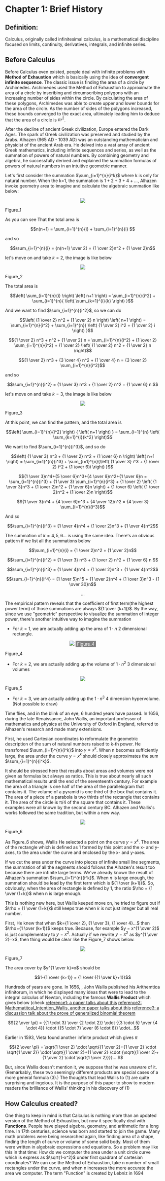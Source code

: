 # Chapter 1: Brief History

Definition:
-----------

Calculus, originally called infinitesimal calculus, is a mathematical discipline focused on limits, continuity, derivatives, integrals, and infinite series. 

Before Calculus
---------------

Before Calculus even existed, people deal with infinite problems with **Method of Exhaustion** which is basically using the idea of **convergent infinite sequence**. The classic issue is finding the area of a circle by Archimedes. Archimedes used the Method of Exhaustion to approximate the area of a circle by inscribing and circumscribing polygons with an increasing number of sides within the circle. By calculating the area of these polygons, Archimedes was able to create upper and lower bounds for the area of the circle. As the number of sides of the polygons increased, these bounds converged to the exact area, ultimately leading him to deduce that the area of a circle is $\pi r^{2}$.

After the decline of ancient Greek civilization, Europe entered the Dark Ages. The spark of Greek civilization was preserved and studied by the Arabs. Alhazen (965 AD - 1039 AD) was an outstanding mathematician and physicist of the ancient Arab era. He delved into a vast array of ancient Greek mathematics, including infinite sequences and series, as well as the summation of powers of natural numbers. By combining geometry and algebra, he successfully derived and explained the summation formulas of powers of natural numbers in an intuitive geometric manner. 

Let's first consider the summation $\sum_{i=1}^{n}{i^k}$ where k is only for natural number. When the k=1, the summation is $1+2+3+4+...$, Alhazen invoke geometry area to imagine and calculate the algebraic summation like below: 

<p align="center">
  <img src="./images/calculusNotes_figure_1.svg"/>
</p>

Figure_1

As you can see That the total area is

```math
n(n+1) = \sum_{i=1}^{n}{i} + \sum_{i=1}^{n}{i} 
```

and so 

```math
\sum_{i=1}^{n}{i} = {n(n+1) \over 2} = {1 \over 2}n^2 + {1 \over 2}n
```

let's move on and take $k=2$, the image is like below

<p align="center">
  <img src="./images/calculusNotes_figure_2.svg"/>
</p>

Figure_2


The total area is

```math
\left( \sum_{i=1}^{n}{i} \right) \left( n+1 \right) = \sum_{i=1}^{n}{i^2} + \sum_{i=1}^{n}{ \left( \sum_{k=1}^{i}{k} \right) }
```

And we want to find $\sum_{i=1}^{n}{i^2}$, so we can do

```math
\left( {1 \over 2} n^2 + {1 \over 2} n \right) \left( n+1 \right) = \sum_{i=1}^{n}{i^2} + \sum_{i=1}^{n}{ \left( {1 \over 2} i^2 + {1 \over 2} i \right) }
```
```math
{1 \over 2} n^3 + n^2 + {1 \over 2} n = \sum_{i=1}^{n}{i^2} + {1 \over 2} \sum_{i=1}^{n}{i^2} + {1 \over 2} \left( {1 \over 2} n^2 + {1 \over 2} n \right)
```
```math
{1 \over 2} n^3 + {3 \over 4} n^2 + {1 \over 4} n = {3 \over 2} \sum_{i=1}^{n}{i^2}
```

and so

```math
\sum_{i=1}^{n}{i^2} = {1 \over 3} n^3 + {1 \over 2} n^2 + {1 \over 6} n

```

let's move on and take $k=3$, the image is like below

<p align="center">
  <img src="./images/calculusNotes_figure_3.svg"/>
</p>

Figure_3


At this point, we can find the pattern, and the total area is

```math
\left( \sum_{i=1}^{n}{i^2} \right) { \left( n+1 \right) } = \sum_{i=1}^{n} \left( \sum_{k=1}^{i}{k^2} \right)
```

We want to find $\sum_{i=1}^{n}{i^3}$, and so do

```math
\left( {1 \over 3} n^3 + {1 \over 2} n^2 + {1 \over 6} n \right) \left( n+1 \right) = \sum_{i=1}^{n}{i^3} + \sum_{i=1}^{n}{\left( {1 \over 3} i^3 + {1 \over 2} i^2 + {1 \over 6}i \right) }
```
```math
{1 \over 3}n^4+{5 \over 6}n^3+{4 \over 6}n^2+{1 \over 6}n = \sum_{i=1}^{n}{i^3} + {1 \over 3} \sum_{i=1}^{n}{i^3} + {1 \over 2} \left( {1 \over 3}n^3 + {1 \over 2}n^2 + {1 \over 6}n \right) + {1 \over 6} \left( {1 \over 2}n^2 + {1 \over 2}n \right)
```
```math
{1 \over 3}n^4 + {4 \over 6}n^3 + {4 \over 12}n^2 = {4 \over 3} \sum_{i=1}^{n}{i^3}
```

And so

```math
\sum_{i=1}^{n}{i^3} = {1 \over 4}n^4 + {1 \over 2}n^3 + {1 \over 4}n^2
```

The summation of $k=4, 5, 6...$ is using the same idea. There's an obvious pattern if we list all the summations below

```math
\sum_{i=1}^{n}{i} = {1 \over 2}n^2 + {1 \over 2}n
```
```math
\sum_{i=1}^{n}{i^2} = {1 \over 3} n^3 + {1 \over 2} n^2 + {1 \over 6} n

```
```math
\sum_{i=1}^{n}{i^3} = {1 \over 4}n^4 + {1 \over 2}n^3 + {1 \over 4}n^2
```
```math
\sum_{i=1}^{n}{i^4} = {1 \over 5}n^5 + {1 \over 2}n^4 + {1 \over 3}n^3 - {1 \over 30}n
```
```math
\text{...}
```

The empirical pattern reveals that the coefficient of first term(the highest power term) of those summations are always ${1 \over (k+1)}$. By the way, since we use "geometric" perspective to visualize the summation of integer power, there's another intuitive way to imagine the summation
  * For $k=1$, we are actually adding up the area of $1 \cdot n$ 2 dimensional rectangle.

<p align="center">
  <img src="./images/calculusNotes_figure_4.svg"/>
  <span style="background-color: grey; color: white; padding: 2px 5px;">Figure_4</span>
</p>

Figure_4


  * For $k=2$, we are actually adding up the volume of $1 \cdot n^2$ 3 dimensional volumes

<p align="center">
  <img src="./images/calculusNotes_figure_5.svg"/>
</p>

Figure_5


  * For $k=3$, we are actually adding up the $1 \cdot n^3$ 4 dimension hypervolume.(Not possible to draw)

Time flies, and in the blink of an eye, 6 hundred years have passed. In 1656, during the late Renaissance, John Wallis, an important professor of mathematics and physics at the University of Oxford in England, referred to Alhazen's research and made many extensions.

First, he used Cartesian coordinates to reformulate the geometric description of the sum of natural numbers raised to k-th power. He transfomed $\sum_{i=1}^{n}{i^k}$ into $y=x^k$. When n becomes sufficiently large, the area under the curve $y=x^k$ should closely approximates the sum $\sum_{i=1}^{n}{i^k}$.

It should be stressed here that results about areas and volumes were not given as
formulas but always as ratios. This is true about nearly all such mathematical results
until the end of the seventeenth century. For example the area of a triangle is one half
of the area of the parallelogram that contains it. The volume of a pyramid is one third
of the box that contains it. The area of a piece of a parabola is two thirds of the
rectangle that contains it. The area of the circle is π/4 of the square that contains it.
These examples were all known by the second century BC. Alhazen and Wallis's works followed the same tradition, but within a new way.


<p align="center">
  <img src="./images/calculusNotes_figure_6.svg"/>
</p>

Figure_6

As Figure_6 shows, Wallis He selected a point on the curve $y=x^k$. The area of the rectangle which is defined as 1 formed by this point and the x- and y-axes, to the area under the curve and enclosed by the x- and y-axes.

If we cut the area under the curve into pieces of infinite small line segments, the summation of all the segments should follows the Alhazen's result too because there are infinite large terms. We've already known the result of Alhazen's summation $\sum_{i=1}^{n}{i^k}$. When $n$ is large enough, the summation should be lead by the first term which is ${1 \over (k+1)}$. So, obviously, when the area of rectangle is defined by 1, the ratio $\rho = {1 \over (1+k)}$ when n is large enough.

This is nothing new here, but Wallis keeped move on, he tried to figure out if $\rho = {1 \over (1+k)}$ still keeps true when $k$ is not just integer but all real number.

First, He knew that when $k={1 \over 2}, {1 \over 3}, {1 \over 4}...$ then $\rho={1 \over (k+1)}$ keeps true. Because, for example $y = x^{1 \over 2}$ is just complementary to $y = x^2$. Actually if we rewrite $y=x^2$ as $y^{1 \over 2}=x$, then thing would be clear like the Figure_7 shows below. 

<p align="center">
  <img src="./images/calculusNotes_figure_7.svg"/>
</p>

Figure_7

The area cover by $y^{1 \over k}=x$ should be 
```math
1-{1 \over {k+1}} = {1 \over {{1 \over k}+1}}
```


Hundreds of years are gone. In 1656, , John Wallis published his Arithemtica infinitorum, in which he displayed many ideas that were to lead to the integral calculus of Newton, including the famous **Wallis Product** which gives below (check 
[reference1: a paper talks about this](https://www.jstor.org/stable/25759727?seq=1) 
[reference2: Mathematitcal_Intention_Wallis, another paper talks about this](https://www.quadrivium.info/GGB/WallisTable.html) 
[reference3: a discussion talk about the prove of generalized binomial theorem](https://www.reddit.com/r/math/comments/8vv21s/how_do_you_prove_the_binomial_theorem_for_all/)

```math
{2 \over \pi} = {{1 \cdot 3} \over {2 \cdot 2}} \cdot {{3 \cdot 5} \over {4 \cdot 4}} \cdot {{5 \cdot 7} \over {6 \cdot 6}} \cdot...
```

Earlier in 1593, Vieta found another infinite product which gives $\pi$

```math
{2 \over \pi} = \sqrt{1 \over 2} \cdot \sqrt{{1 \over 2}+{1 \over 2} \cdot \sqrt{1 \over 2}} \cdot \sqrt{{1 \over 2}+{1 \over 2} \cdot {\sqrt{{1 \over 2}+{1 \over 2} \cdot \sqrt{1 \over 2}}}}... 
```

But, since Wallis doesn't mention it, we suppose that he was unaware of it.(Remarkably, these two seemingly different products are special cases of a more general formula (3).) The thoughts that lead Wallis to (1) are quite surprising and ingeious. It is the purpose of this paper to show to modern readers the brilliance of Wallis' thinking in his disocvery of (1)

How Calculus created?
---------------------

One thing to keep in mind is that Calculus is nothing more than an updated version of the Method of Exhuastion, but now it specifically deal with **Functions**. People have played algebra, geometry, and arithmetic for a long time. In 17th centuries, science was born and started to join the game. Many math problems were being researched again, like finding area of a shape, finding the length of curve or volume of some solid body. Most of them were written in algebraic expressions and equations. So a problem may like this in that time: How do we computer the area under a unit circle curve which is express as $\sqrt{1-x^2}$ under first quadrant of cartesian coordinates? We can use the Method of Exhaustion, take n number of small rectangles under the curve, and when n increases the more accurate the area we computer.   The term "Function" is created by Lebniz in 1694
